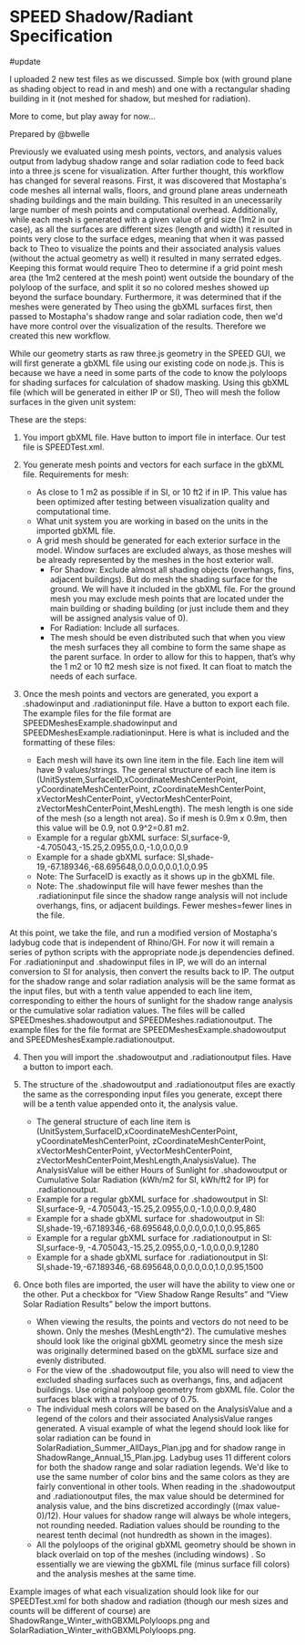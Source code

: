 
# SPEED Shadow/Radiant Specification

#update

I uploaded 2 new test files as we discussed. Simple box (with ground plane as shading object to read in and mesh) and one with a rectangular shading building in it (not meshed for shadow, but meshed for radiation).

More to come, but play away for now...




Prepared by @bwelle

Previously we evaluated using mesh points, vectors, and analysis values output from ladybug shadow range and solar radiation code to feed back into a three.js scene for visualization. After further thought, this workflow has changed for several reasons. First, it was discovered that Mostapha's code meshes all internal walls, floors, and ground plane areas underneath shading buildings and the main building. This resulted in an unecessarily large number of mesh points and computational overhead. Additionally, while each mesh is generated with a given value of grid size (1m2 in our case), as all the surfaces are different sizes (length and width) it resulted in points very close to the surface edges, meaning that when it was passed back to Theo to visualize the points and their associated analysis values (without the actual geometry as well) it resulted in many serrated edges. Keeping this format would require Theo to determine if a grid point mesh area (the 1m2 centered at the mesh point) went outside the boundary of the polyloop of the surface, and split it so no colored meshes showed up beyond the surface boundary. Furthermore, it was determined that if the meshes were generated by Theo using the gbXML surfaces first, then passed to Mostapha's shadow range and solar radiation code, then we'd have more control over the visualization of the results. Therefore we created this new workflow.

While our geometry starts as raw three.js geometry in the SPEED GUI, we will first generate a gbXML file using our existing code on node.js. This is because we have a need in some parts of the code to know the polyloops for shading surfaces for calculation of shadow masking. Using this gbXML file (which will be generated in either IP or SI), Theo will mesh the follow surfaces in the given unit system:

These are the steps:

 1. You import gbXML file. Have button to import file in interface. Our test file is SPEEDTest.xml.

 2. You generate mesh points and vectors for each surface in the gbXML file. Requirements for mesh:

    - As close to 1 m2 as possible if in SI, or 10 ft2 if in IP. This value has been optimized after testing between visualization quality and computational time.
    - What unit system you are working in based on the units in the imported gbXML file.
    - A grid mesh should be generated for each exterior surface in the model. Window surfaces are excluded always, as those meshes will be already represented by the meshes in the host exterior wall.
      - For Shadow: Exclude almost all shading objects (overhangs, fins, adjacent buildings). But do mesh the shading surface for the ground. We will have it included in the gbXML file. For the ground mesh you may exclude mesh points that are located under the main building or shading building (or just include them and they will be assigned analysis value of 0).
      - For Radiation: Include all surfaces.
      - The mesh should be even distributed such that when you view the mesh surfaces they all combine to form the same shape as the parent surface. In order to allow for this to happen, that’s why the 1 m2 or 10 ft2 mesh size is not fixed. It can float to match the needs of each surface.

 3. Once the mesh points and vectors are generated,  you export a .shadowinput and .radiationinput file. Have a button to export each file. The example files for the file format are SPEEDMeshesExample.shadowinput and SPEEDMeshesExample.radiationinput. Here is what is included and the formatting of these files:

    - Each mesh will have its own line item in the file. Each line item will have 9 values/strings. The general structure of each line item is (UnitSystem,SurfaceID,xCoordinateMeshCenterPoint, yCoordinateMeshCenterPoint, zCoordinateMeshCenterPoint, xVectorMeshCenterPoint, yVectorMeshCenterPoint, zVectorMeshCenterPoint,MeshLength). The mesh length is one side of the mesh (so a length not area). So if mesh is 0.9m x 0.9m, then this value will be 0.9, not 0.9^2=0.81 m2.
    - Example for a regular gbXML surface: SI,surface-9, -4.705043,-15.25,2.0955,0.0,-1.0,0.0,0.9
    - Example for a shade gbXML surface: SI,shade-19,-67.189346,-68.695648,0.0,0.0,0.0,1.0,0.95
    - Note: The SurfaceID is exactly as it shows up in the gbXML file.
    - Note: The .shadowinput file will have fewer meshes than the .radiationinput file since the shadow range analysis will not include overhangs, fins, or adjacent buildings. Fewer meshes=fewer lines in the file.

At this point, we take the file, and run a modified version of Mostapha's ladybug code that is independent of Rhino/GH. For now it will remain a series of python scripts with the appropriate node.js dependencies defined. For .radiationinput and .shadowinput files in IP, we will do an internal conversion to SI for analysis, then convert the results back to IP. The output for the shadow range and solar radiation analysis will be the same format as the input files, but with a tenth value appended to each line item, corresponding to either the hours of sunlight for the shadow range analysis or the cumulative solar radiation values. The files will be called SPEEDmeshes.shadowoutput and SPEEDMeshes.radiationoutput. The example files for the file format are SPEEDMeshesExample.shadowoutput and SPEEDMeshesExample.radiationoutput.

 4. Then you will import the .shadowoutput and .radiationoutput files. Have a button to import each.

 5. The structure of the .shadowoutput and .radiationoutput files are exactly the same as the corresponding input files you generate, except there will be a tenth value appended onto it, the analysis value.

    - The general structure of each line item is (UnitSystem,SurfaceID,xCoordinateMeshCenterPoint, yCoordinateMeshCenterPoint, zCoordinateMeshCenterPoint, xVectorMeshCenterPoint, yVectorMeshCenterPoint, zVectorMeshCenterPoint,MeshLength,AnalysisValue). The AnalysisValue will be either Hours of Sunlight for .shadowoutput or Cumulative Solar Radiation (kWh/m2 for SI, kWh/ft2 for IP) for .radiationoutput.
    - Example for a regular gbXML surface for .shadowoutput in SI: SI,surface-9, -4.705043,-15.25,2.0955,0.0,-1.0,0.0,0.9,480
    - Example for a shade gbXML surface for .shadowoutput in SI:  SI,shade-19,-67.189346,-68.695648,0.0,0.0,0.0,1.0,0.95,865
    - Example for a regular gbXML surface for .radiationoutput in SI: SI,surface-9, -4.705043,-15.25,2.0955,0.0,-1.0,0.0,0.9,1280
    - Example for a shade gbXML surface for .radiationoutput in SI:  SI,shade-19,-67.189346,-68.695648,0.0,0.0,0.0,1.0,0.95,1500

 6. Once both files are imported, the user will have the ability to view one or the other. Put a checkbox for “View Shadow Range Results” and “View Solar Radiation Results” below the import buttons.

    - When viewing the results, the points and vectors do not need to be shown. Only the meshes (MeshLength^2). The cumulative meshes should look like the original gbXML geometry since the mesh size was originally determined based on the gbXML surface size and evenly distributed.
    - For the view of the .shadowoutput file, you also will need to view the excluded shading surfaces such as overhangs, fins, and adjacent buildings. Use original polyloop geometry from gbXML file. Color the surfaces black with a transparency of 0.75.
    - The individual mesh colors will be based on the AnalysisValue and a legend of the colors and their associated AnalysisValue ranges generated. A visual example of what the legend should look like for solar radiation can be found in SolarRadiation_Summer_AllDays_Plan.jpg and for shadow range in ShadowRange_Annual_15_Plan.jpg. Ladybug uses 11 different colors for both the shadow range and solar radiation legends. We'd like to use the same number of color bins and the same colors as they are fairly conventional in other tools. When reading in the .shadowoutput and .radiationoutput files, the max value should be determined for analysis value, and the bins discretized accordingly ((max value-0)/12). Hour values for shadow range will always be whole integers, not rounding needed. Radiation values should be rounding to the nearest tenth decimal (not hundredth as shown in the images).
    - All the polyloops of the original gbXML geometry should be shown in black overlaid on top of the meshes (including windows) . So essentially we are viewing the gbXML file (minus surface fill colors) and the analysis meshes at the same time.

Example images of what each visualization should look like for our SPEEDTest.xml for both shadow and radiation (though our mesh sizes and counts will be different of course) are ShadowRange_Winter_withGBXMLPolyloops.png and SolarRadiation_Winter_withGBXMLPolyloops.png.
